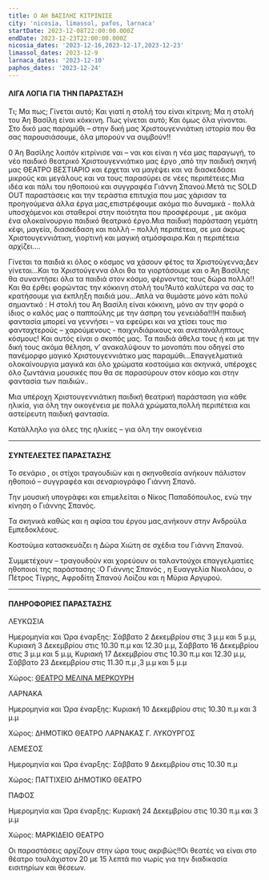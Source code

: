 ```yaml
---
title: Ο ΑΗ ΒΑΣΙΛΗΣ ΚΙΤΡΙΝΙΣΕ
city: 'nicosia, limassol, pafos, larnaca'
startDate: 2023-12-08T22:00:00.000Z
endDate: 2023-12-23T22:00:00.000Z
nicosia_dates: '2023-12-16,2023-12-17,2023-12-23'
limassol_dates: 2023-12-9
larnaca_dates: '2023-12-10'
paphos_dates: '2023-12-24'
---
```


#### ΛΙΓΑ ΛΟΓΙΑ ΓΙΑ ΤΗΝ ΠΑΡΑΣΤΑΣΗ

Τι; Μα πως; Γίνεται αυτό; Και γιατί η στολή του είναι κίτρινη; Μα η στολή του Άη Βασίλη είναι κόκκινη. Πως γίνεται αυτό; Και όμως όλα γίνονται. Στο δικό μας παραμύθι – στην δική μας Χριστουγεννιάτικη ιστορία που θα σας παρουσιάσουμε, όλα μπορούν να συμβούν!!

0 Άη Βασίλης λοιπόν κιτρίνισε ναι – ναι και είναι η νέα μας παραγωγή, το νέο παιδικό θεατρικό Χριστουγεννιάτικο μας έργο ,από την παιδική σκηνή μας ΘΕΑΤΡΟ ΒΕΣΤΙΑΡΙΟ και έρχεται να μαγέψει και να διασκεδάσει μικρούς και μεγάλους και να τους παρασύρει σε νέες περιπέτειες.Μια ιδέα και πάλι του ηθοποιού και συγγραφέα Γιάννη Σπανού.Μετά τις SOLD OUT παραστάσεις και την τεράστια επιτυχία που μας χάρισαν τα προηγούμενα άλλα έργα μας,επιστρέφουμε ακόμα πιο δυναμικά - πολλά υποσχόμενοι και σταθεροί στην ποιότητα που προσφέρουμε , με ακόμα ένα ολοκαίνουργιο παιδικό θεατρικό έργο.Μια παιδική παράσταση γεμάτη κέφι, μαγεία, διασκέδαση και πολλή – πολλή περιπέτεια, σε μια άκρως Χριστουγεννιάτικη, γιορτινή και μαγική ατμόσφαιρα.Και η περιπέτεια αρχίζει….

Γίνεται τα παιδιά κι όλος ο κόσμος να χάσουν φέτος τα Χριστούγεννα;Δεν γίνεται…Και τα Χριστούγεννα όλοι θα τα γιορτάσουμε και ο Άη Βασίλης θα συναντήσει όλα τα παιδιά στον κόσμο, φέρνοντας τους δώρα πολλά!!Και θα έρθει φορώντας την κόκκινη στολή του?Αυτό καλύτερα να σας το κρατήσουμε για έκπληξη παιδιά μου…Απλά να θυμάστε μόνο κάτι πολύ σημαντικό : Η στολή του Άη Βασίλη είναι κόκκινη, μόνο αν την φορά ο ίδιος ο καλός μας ο παππούλης με την άσπρη του γενειάδα!!!Η παιδική φαντασία μπορεί να γεννήσει – να εφεύρει και να χτίσει τους πιο φανταχτερούς – χαρούμενους - παιχνιδιάρικους και ανεπανάληπτους κόσμους! Και αυτός είναι ο σκοπός μας. Τα παιδιά άθελα τους ή και με την δική τους ακόμα θέληση, ν’ ανακαλύψουν το μονοπάτι που οδηγεί στο πανέμορφο μαγικό Χριστουγεννιάτικο μας παραμύθι…Επαγγελματικά ολοκαίνουργια μαγικά και όλο χρώματα κοστούμια και σκηνικά, υπέροχες όλο ζωντάνια μουσικές που θα σε παρασύρουν στον κόσμο και στην φαντασία των παιδιών..

Μια υπέροχη Χριστουγεννιάτικη παιδική θεατρική παράσταση για κάθε ηλικία, για όλη την οικογένεια με πολλά χρώματα,πολλή περιπέτεια και αστείρευτη παιδική φαντασία.

Κατάλληλο για όλες της ηλικίες – για όλη την οικογένεια

***

#### ΣΥΝΤΕΛΕΣΤΕΣ ΠΑΡΑΣΤΑΣΗΣ

Το σενάριο , οι στίχοι τραγουδιών και η σκηνοθεσία ανήκουν πάλιστον ηθοποιό – συγγραφέα και σεναριογράφο Γιάννη Σπανό. 

Την μουσική υπογράφει και επιμελείται ο Νίκος Παπαδόπουλος, ενώ την κίνηση ο Γιάννης Σπανός.  

Τα σκηνικά καθώς και η αφίσα του έργου μας,ανήκουν στην Ανδρούλα Εμπεδοκλέους.

Κοστούμια κατασκευάζει η Δώρα Χιώτη σε σχέδια του Γιάννη Σπανού.

Συμμετέχουν – τραγουδούν και χορεύουν οι ταλαντούχοι επαγγελματίες ηθοποιοί της παράστασης :Ο Γιάννης Σπανός , η Ευαγγελία Νικολάου, ο Πέτρος Τίγρης, Αφροδίτη Σπανού Λοίζου και η Μύρια Αργυρού.

***

#### ΠΛΗΡΟΦΟΡΙΕΣ ΠΑΡΑΣΤΑΣΗΣ

ΛΕΥΚΩΣΙΑ

Ημερομηνία και Ώρα έναρξης: Σάββατο 2 Δεκεμβρίου στις 3 μ.μ και 5 μ.μ, Κυριακή 3 Δεκεμβρίου στις 10.30 π.μ και 12.30 μ.μ, Σάββατο 16 Δεκεμβρίου στις 3 μ.μ και 5 μ.μ, Κυριακή 17 Δεκεμβρίου στις 10.30 π.μ και 12.30 μ.μ, Σάββατο 23 Δεκεμβρίου στις 11.30 π.μ ,3 μ.μ και 5 μ.μ

Χώρος:  [ΘΕΑΤΡΟ ΜΕΛΙΝΑ ΜΕΡΚΟΥΡΗ](https://www.google.com/maps/place/Melina+Merkouri+Municipal+Hall/@35.1754677,33.3688235,17z/data=!3m1!4b1!4m6!3m5!1s0x14de176a732580fd:0x7b1136c77973cab8!8m2!3d35.1754677!4d33.3713984!16s%2Fg%2F1thv1lpv?entry=ttu)

ΛΑΡΝΑΚΑ

Ημερομηνία και Ώρα έναρξης: Κυριακή 10 Δεκεμβρίου στις 10.30 π.μ και 3 μ.μ

Χώρος: ΔΗΜΟΤΙΚΟ ΘΕΑΤΡΟ ΛΑΡΝΑΚΑΣ Γ. ΛΥΚΟΥΡΓΟΣ

ΛΕΜΕΣΟΣ

Ημερομηνία και Ώρα έναρξης: Σάββατο 9 Δεκεμβρίου στις 10.30 π.μ

Χώρος: ΠΑΤΤΙΧΕΙΟ ΔΗΜΟΤΙΚΟ ΘΕΑΤΡΟ 

ΠΑΦΟΣ

Ημερομηνία και Ώρα έναρξης: Κυριακή 24 Δεκεμβρίου στις 10.30 π.μ και 3 μ.μ

Χώρος: ΜΑΡΚΙΔΕΙΟ ΘΕΑΤΡΟ 

Οι παραστάσεις αρχίζουν στην ώρα τους ακριβώς!!Οι θεατές να είναι στο θέατρο τουλάχιστον 20 με 15 λεπτά πιο νωρίς για την διαδικασία εισιτηρίων και θέσεων.
